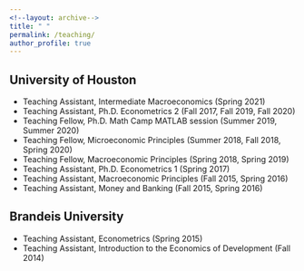 ```yaml
---
<!--layout: archive-->
title: " "
permalink: /teaching/
author_profile: true
---
```


## University of Houston
* Teaching Assistant, Intermediate Macroeconomics (Spring 2021)
* Teaching Assistant, Ph.D. Econometrics 2 (Fall 2017, Fall 2019, Fall 2020)
* Teaching Fellow, Ph.D. Math Camp MATLAB session (Summer 2019, Summer 2020)
* Teaching Fellow, Microeconomic Principles (Summer 2018, Fall 2018, Spring 2020)
* Teaching Fellow, Macroeconomic Principles (Spring 2018, Spring 2019)
* Teaching Assistant, Ph.D. Econometrics 1 (Spring 2017)
* Teaching Assistant, Macroeconomic Principles (Fall 2015, Spring 2016)
* Teaching Assistant, Money and Banking (Fall 2015, Spring 2016)

## Brandeis University
* Teaching Assistant, Econometrics (Spring 2015)
* Teaching Assistant, Introduction to the Economics of Development (Fall 2014)